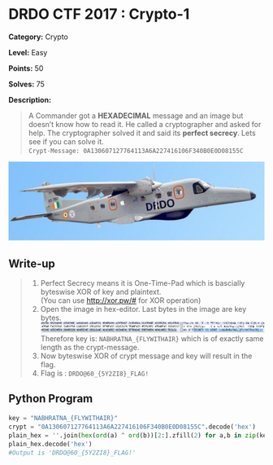 # DRDO CTF 2017 : Crypto-1

**Category:** Crypto

**Level:** Easy

**Points:** 50

**Solves:** 75

**Description:**

>A Commander got a **HEXADECIMAL** message and an image but doesn’t know how to read it. He called a cryptographer and asked for help. The cryptographer solved it and said its **perfect secrecy**. Lets see if you can solve it. <br/>
>`Crypt-Message: 0A130607127764113A6A227416106F340B0E0D08155C`

![NABHRATNA.jpg](NABHRATNA.jpg)

## Write-up

>1. Perfect Secrecy means it is One-Time-Pad which is bascially byteswise XOR of key and plaintext.<br/>
>(You can use http://xor.pw/# for XOR operation)<br/>
>2. Open the image in hex-editor. Last bytes in the image are key bytes.<br/>
>![hex\_key.png](hex_key.png)<br/>
>Therefore key is: ``NABHRATNA_{FLYWITHAIR}`` which is of exactly same length as the crypt-message.<br/>
>3. Now byteswise XOR of crypt message and key will result in the flag.<br/>
>4. Flag is : `DRDO@60_{5Y2ZI8}_FLAG!`
## Python Program

```Python
key = "NABHRATNA_{FLYWITHAIR}"
crypt = "0A130607127764113A6A227416106F340B0E0D08155C".decode('hex')
plain_hex = ''.join(hex(ord(a) ^ ord(b))[2:].zfill(2) for a,b in zip(key,crypt))
plain_hex.decode('hex')
#Output is 'DRDO@60_{5Y2ZI8}_FLAG!'
```
